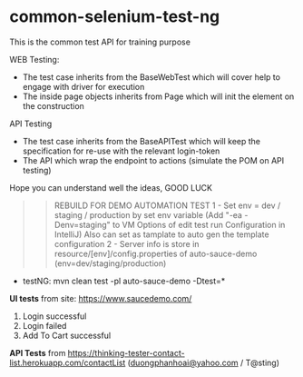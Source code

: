 # common-selenium-test-ng

This is the common test API for training purpose

WEB Testing:
 - The test case inherits from the BaseWebTest which will cover help to engage with driver for execution
 - The inside page objects inherits from Page which will init the element on the construction

API Testing
 - The test case inherits from the BaseAPITest which will keep the specification for re-use with the relevant login-token
 - The API which wrap the endpoint to actions (simulate the POM on API testing)

Hope you can understand well the ideas,
GOOD LUCK

>> REBUILD FOR DEMO AUTOMATION TEST
1 - Set env = dev / staging / production by set env variable (Add "-ea -Denv=staging" to VM Options of edit test run Configuration in IntelliJ)
> Also can set as tamplate to auto gen the template configuration
2 - Server info is store in resource/[env]/config.properties of auto-sauce-demo (env=dev/staging/production)

- testNG: mvn clean test -pl auto-sauce-demo -Dtest=*

**UI tests** from site: https://www.saucedemo.com/
1. Login successful
2. Login failed
3. Add To Cart successful


**API Tests** from https://thinking-tester-contact-list.herokuapp.com/contactList (duongphanhoai@yahoo.com / T@sting)







